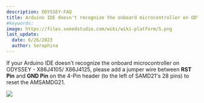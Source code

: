 ```yaml
---
description: ODYSSEY-FAQ
title: Arduino IDE doesn't recognize the onboard microcontroller on ODYSSEY - X86J4105/ X86J4125
#keywords:
image: https://files.seeedstudio.com/wiki/wiki-platform/S.png
last_update:
  date: 6/26/2023
  author: Seraphina
---
```



If your Arduino IDE doesn't recognize the onboard microcontroller on ODYSSEY - X86J4105/ X86J4125, please add a jumper wire between **RST Pin** and **GND Pin** on the 4-Pin header (to the left of SAMD21's 28 pins) to reset the AMSAMDG21.

<!-- put picture -->

![](https://files.seeedstudio.com/wiki/ODYSSEY-X86J4105/oydsseyx86J4105_pinout1.png)
